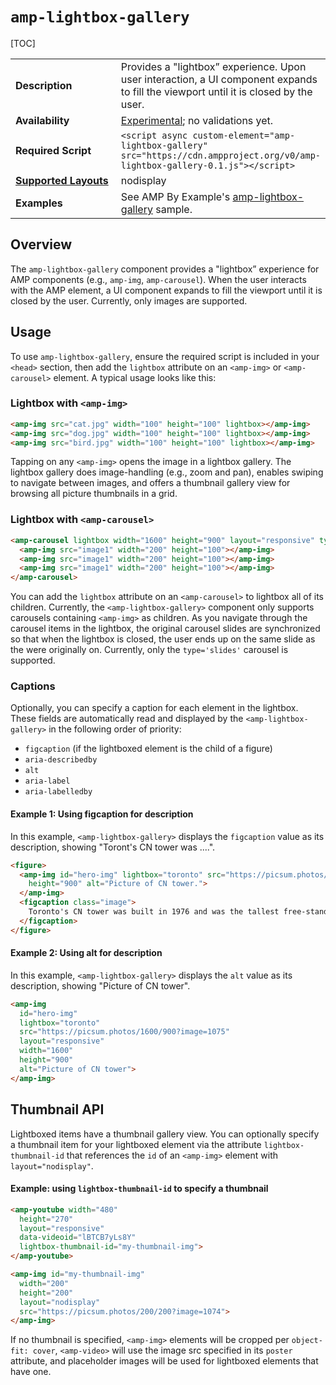 <!---
Copyright 2018 The AMP HTML Authors. All Rights Reserved.

Licensed under the Apache License, Version 2.0 (the "License");
you may not use this file except in compliance with the License.
You may obtain a copy of the License at

      http://www.apache.org/licenses/LICENSE-2.0

Unless required by applicable law or agreed to in writing, software
distributed under the License is distributed on an "AS-IS" BASIS,
WITHOUT WARRANTIES OR CONDITIONS OF ANY KIND, either express or implied.
See the License for the specific language governing permissions and
limitations under the License.
-->

# <a name="amp-lightbox-gallery"></a> `amp-lightbox-gallery`
[TOC]

<table>
  <tr>
    <td width="40%"><strong>Description</strong></td>
    <td>Provides a "lightbox” experience. Upon user interaction, a UI component expands to fill the viewport until it is closed by the user.</td>
  </tr>
   <tr>
    <td width="40%"><strong>Availability</strong></td>
    <td><a href="https://www.ampproject.org/docs/reference/experimental.html">Experimental</a>; no validations yet.</td>
  </tr>
  <tr>
    <td width="40%"><strong>Required Script</strong></td>
    <td><code>&lt;script async custom-element="amp-lightbox-gallery" src="https://cdn.ampproject.org/v0/amp-lightbox-gallery-0.1.js">&lt;/script></code></td>
  </tr>
  <tr>
    <td class="col-fourty"><strong><a href="https://www.ampproject.org/docs/guides/responsive/control_layout.html">Supported Layouts</a></strong></td>
    <td>nodisplay</td>
  </tr>
  <tr>
    <td width="40%"><strong>Examples</strong></td>
    <td>See AMP By Example's <a href="https://ampbyexample.com/components/amp-lightbox-gallery/">amp-lightbox-gallery</a> sample.</td>
  </tr>
</table>

## Overview

The `amp-lightbox-gallery` component provides a "lightbox” experience for AMP components (e.g., `amp-img`, `amp-carousel`). When the user interacts with the AMP element, a UI component expands to fill the viewport until it is closed by the user. Currently, only images are supported.

## Usage

To use `amp-lightbox-gallery`, ensure the required script is included in your `<head>` section, then add the `lightbox` attribute on an `<amp-img>` or `<amp-carousel>` element. A typical usage looks like this:

### Lightbox with `<amp-img>`

```html
<amp-img src="cat.jpg" width="100" height="100" lightbox></amp-img>
<amp-img src="dog.jpg" width="100" height="100" lightbox></amp-img>
<amp-img src="bird.jpg" width="100" height="100" lightbox></amp-img>
```

Tapping on any `<amp-img>` opens the image in a lightbox gallery. The lightbox gallery does image-handling (e.g., zoom and pan), enables swiping to navigate between images, and offers a thumbnail gallery view for browsing all picture thumbnails in a grid.

### Lightbox with `<amp-carousel>`

```html
<amp-carousel lightbox width="1600" height="900" layout="responsive" type="slides">
  <amp-img src="image1" width="200" height="100"></amp-img>
  <amp-img src="image1" width="200" height="100"></amp-img>
  <amp-img src="image1" width="200" height="100"></amp-img>
</amp-carousel>
```

You can add the `lightbox` attribute on an `<amp-carousel>` to lightbox all of its children. Currently, the `<amp-lightbox-gallery>` component only supports carousels containing `<amp-img>` as children. As you navigate through the carousel items in the lightbox, the original carousel slides are synchronized so that when the lightbox is closed, the user ends up on the same slide as the were originally on. Currently, only the `type='slides'` carousel is supported.

### Captions

Optionally, you can specify a caption for each element in the lightbox. These fields are automatically read and displayed by the `<amp-lightbox-gallery>` in the following order of priority:

- `figcaption` (if the lightboxed element is the child of a figure)
- `aria-describedby`
- `alt`
- `aria-label`
- `aria-labelledby`

#### Example 1: Using figcaption for description

In this example, `<amp-lightbox-gallery>` displays the `figcaption` value as its description, showing "Toront's CN tower was ....".

```html
<figure>
  <amp-img id="hero-img" lightbox="toronto" src="https://picsum.photos/1600/900?image=1075" layout="responsive" width="1600"
    height="900" alt="Picture of CN tower.">
  </amp-img>
  <figcaption class="image">
    Toronto's CN tower was built in 1976 and was the tallest free-standing structure until 2007.
  </figcaption>
</figure>
```

#### Example 2: Using alt for description

In this example, `<amp-lightbox-gallery>` displays the `alt` value as its description, showing "Picture of CN tower".
```html
<amp-img
  id="hero-img"
  lightbox="toronto"
  src="https://picsum.photos/1600/900?image=1075"
  layout="responsive"
  width="1600"
  height="900"
  alt="Picture of CN tower">
</amp-img>
```

## Thumbnail API
Lightboxed items have a thumbnail gallery view. You can optionally specify a thumbnail item for your lightboxed element via the attribute `lightbox-thumbnail-id` that references the `id` of an `<amp-img>` element with `layout="nodisplay"`.

#### Example: using `lightbox-thumbnail-id` to specify a thumbnail

```html
<amp-youtube width="480"
  height="270"
  layout="responsive"
  data-videoid="lBTCB7yLs8Y"
  lightbox-thumbnail-id="my-thumbnail-img">
</amp-youtube>

<amp-img id="my-thumbnail-img"
  width="200"
  height="200"
  layout="nodisplay"
  src="https://picsum.photos/200/200?image=1074">
</amp-img>
```

If no thumbnail is specified, `<amp-img>` elements will be cropped per `object-fit: cover`, `<amp-video>` will use the image src specified in its `poster` attribute, and placeholder images will be used for lightboxed elements that have one.

